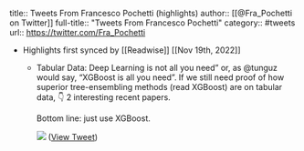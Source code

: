 title:: Tweets From Francesco Pochetti (highlights)
author:: [[@Fra_Pochetti on Twitter]]
full-title:: "Tweets From Francesco Pochetti"
category:: #tweets
url:: https://twitter.com/Fra_Pochetti

- Highlights first synced by [[Readwise]] [[Nov 19th, 2022]]
	- Tabular Data: Deep Learning is not all you need” or, as @tunguz would say, “XGBoost is all you need”.
	  If we still need proof of how superior tree-ensembling methods (read XGBoost) are on tabular data, 👇 2 interesting recent papers.
	  
	  Bottom line: just use XGBoost. 
	  
	  ![](https://pbs.twimg.com/media/FSpWzonWIAMaJhK.jpg) ([View Tweet](https://twitter.com/Fra_Pochetti/status/1525126959033884672))